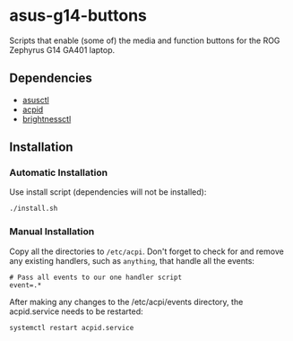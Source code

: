 # asus-g14-buttons
Scripts that enable (some of) the media and function buttons for the ROG Zephyrus G14 GA401 laptop.
## Dependencies
* [asusctl](https://gitlab.com/asus-linux/asusctl)
* [acpid](https://archlinux.org/packages/extra/x86_64/acpid/)
* [brightnessctl](https://archlinux.org/packages/extra/x86_64/brightnessctl/)
## Installation
### Automatic Installation
Use install script (dependencies will not be installed):
``` bash
./install.sh
```
### Manual Installation
Copy all the directories to `/etc/acpi`. Don't forget to check for and remove any existing handlers, such as `anything`, that handle all the events:
```
# Pass all events to our one handler script
event=.*
```
After making any changes to the /etc/acpi/events directory, the acpid.service needs to be restarted:
``` bash
systemctl restart acpid.service
```

